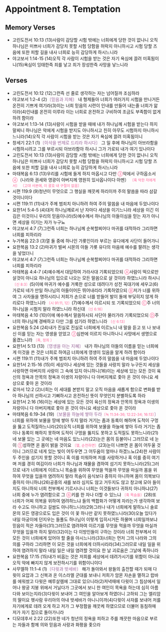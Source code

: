 #  Appointment 8. Temptation

## Memory Verses
- 고린도전서 10:13 (13)사람이 감당할 시험 밖에는 너희에게 당한 것이 없나니 오직 하나님은 미쁘사 너희가 감당치 못할 시험 당함을 허락지 아니하시고 시험 당할 즈음에 또한 피할 길을 내사 너희로 능히 감당하게 하시느니라
- 야고보서 1:14-15 (14)오직 각 사람이 시험을 받는 것은 자기 욕심에 끌려 미혹됨이니(15)욕심이 잉태한즉 죄를 낳고 죄가 장성한즉 사망을 낳느니라

## Verses
- 고린도전서 10:12 (12)그런즉 선 줄로 생각하는 자는 넘어질까 조심하라
- 야고보서 1:2-4 (2)<FONT COLOR="#996699">〔믿음과 지혜〕</FONT> 내 형제들아 너희가 여러가지 시험을 만나거든 온전히 기쁘게 여기라(3)이는 너희 믿음의 시련이 인내를 만들어 내는줄 너희가 앎이라(4)인내를 온전히 이루라 이는 너희로 온전하고 구비하여 조금도 부족함이 없게 하려 함이라
- 야고보서 1:13-14 (13)사람이 시험을 받을 때에 내가 하나님께 시험을 받는다 하지 말찌니 하나님은 악에게 시험을 받지도 아니하시고 친히 아무도 시험하지 아니하시느니라(14)오직 각 사람이 시험을 받는 것은 자기 욕심에 끌려 미혹됨이니
- 창세기 22:1 (1)<FONT COLOR="#996699">〔이삭을 번제로 드리라 하시다〕</FONT> 그 일 후에 하나님이 아브라함을 시험하시려고 그를 부르시되 아브라함아 하시니 그가 가로되 내가 여기 있나이다
- 고린도전서 10:13 (13)사람이 감당할 시험 밖에는 너희에게 당한 것이 없나니 오직 하나님은 미쁘사 너희가 감당치 못할 시험 당함을 허락지 아니하시고 시험 당할 즈음에 또한 피할 길을 내사 너희로 능히 감당하게 하시느니라
- 마태복음 6:13 (13)우리를 시험에 들게 하지 마옵시고 다만 <SMALL><FONT COLOR="#FF6095">③</FONT></SMALL>악에서 구하옵소서 <SMALL><FONT COLOR="#FF6095">④</FONT></SMALL>（나라와 권세와 영광이 아버지께 영원히 있사옵나이다 아멘） <SMALL><FONT COLOR="#FF6095">〔혹 악한 자에게서〕</FONT></SMALL> <SMALL><FONT COLOR="#FF6095">〔고대 사본에, 이 괄호 내 구절이 없음〕</FONT></SMALL>
- 시편 119:9 (9)청년이 무엇으로 그 행실을 깨끗케 하리이까 주의 말씀을 따라 삼갈 것이니이다
- 시편 119:11 (11)내가 주께 범죄치 아니하려 하여 주의 말씀을 내 마음에 두었나이다
- 요한1서 5:4-5 (4)대저 하나님께로서 난 자마다 세상을 이기느니라 세상을 이긴 이김은 이것이니 우리의 믿음이니라(5)예수께서 하나님의 아들이심을 믿는 자가 아니면 세상을 이기는 자가 누구뇨
- 야고보서 4:7 (7)그런즉 너희는 하나님께 순복할찌어다 마귀를 대적하라 그리하면 너희를 피하리라
- 누가복음 22:3 (3)열 둘 중에 하나인 가룟인이라 부르는 유다에게 사단이 들어가니
- 요한복음 13:2 (2)마귀가 벌써 시몬의 아들 가룟 유다의 마음에 예수를 팔려는 생각을 넣었더니
- 야고보서 4:7 (7)그런즉 너희는 하나님께 순복할찌어다 마귀를 대적하라 그리하면 너희를 피하리라
- 마태복음 4:4-7 (4)예수께서 대답하여 가라사대 기록되었으되 <SMALL><FONT COLOR="#FF6095">Ⓐ</FONT></SMALL>사람이 떡으로만 살것이 아니요 하나님의 입으로 나오는 모든 말씀으로 살 것이라 하였느니라 하시니 <SMALL><FONT COLOR="#FF6095">〔신 8:3〕</FONT></SMALL>(5)이에 마귀가 예수를 거룩한 성으로 데려다가 성전 꼭대기에 세우고(6)가로되 네가 만일 하나님의 아들이어든 뛰어내리라 기록하였으되 <SMALL><FONT COLOR="#FF6095">Ⓑ</FONT></SMALL>저가 너를 위하여 그 사자들을 명하시리니 저희가 손으로 너를 받들어 발이 돌에 부딪히지 않게 하리로다 하였느니라 <SMALL><FONT COLOR="#FF6095">〔시 91:11, 12〕</FONT></SMALL>(7)예수께서 이르시되 또 기록되었으되 <SMALL><FONT COLOR="#FF6095">Ⓒ</FONT></SMALL>주 너의 하나님을 시험치 말라 하였느니라 하신대 <SMALL><FONT COLOR="#FF6095">〔신 6:16〕</FONT></SMALL>
- 마태복음 4:10 (10)이에 예수께서 말씀하시되 사단아 물러가라 기록되었으되 <SMALL><FONT COLOR="#FF6095">Ⓓ</FONT></SMALL>주 너의 하나님께 경배하고 다만 그를 섬기라 하였느니라 <SMALL><FONT COLOR="#FF6095">〔신 6:13〕</FONT></SMALL>
- 요한복음 5:24 (24)내가 진실로 진실로 너희에게 이르노니 내 말을 듣고 또 나 보내신 이를 믿는 자는 영생을 얻었고 <SMALL><FONT COLOR="#FF6095">②</FONT></SMALL>심판에 이르지 아니하나니 사망에서 생명으로 옮겼느니라 <SMALL><FONT COLOR="#FF6095">〔혹, 정죄 〕</FONT></SMALL>
- 요한1서 5:13 (13)<FONT COLOR="#996699">〔영생을 아는 지혜〕</FONT> 내가 하나님의 아들의 이름을 믿는 너희에게 이것을 쓴 것은 너희로 하여금 너희에게 영생이 있음을 알게 하려 함이라
- 시편 119:11 (11)내가 주께 범죄치 아니하려 하여 주의 말씀을 내 마음에 두었나이다
- 요한1서 2:15-16 (15)이 세상이나 세상에 있는 것들을 사랑치 말라 누구든지 세상을 사랑하면 아버지의 사랑이 그 속에 있지 아니하니(16)이는 세상에 있는 모든 것이 육신의 정욕과 안목의 정욕과 이생의 자랑이니 다 아버지께로 좇아 온 것이 아니요 세상으로 좇아 온 것이라
- 로마서 12:2 (2)너희는 이 세대를 본받지 말고 오직 마음을 새롭게 함으로 변화를 받아 하나님의 선하시고 기뻐하시고 온전하신 뜻이 무엇인지 분별하도록 하라
- 요한1서 2:16 (16)이는 세상에 있는 모든 것이 육신의 정욕과 안목의 정욕과 이생의 자랑이니 다 아버지께로 좇아 온 것이 아니요 세상으로 좇아 온 것이라
- 마태복음 6:19-34 (19)<FONT COLOR="#996699">〔보물을 하늘에 쌓아 두라<SMALL><FONT COLOR="#FF6095">〔눅 11:34-36; 12:22-34; 16:13〕</FONT></SMALL>〕</FONT> 너희를 위하여 보물을 땅에 쌓아 두지 말라 거기는 좀과 동록이 해하며 도적이 구멍을 뚫고 도적질하느니라(20)오직 너희를 위하여 보물을 하늘에 쌓아 두라 거기는 좀이나 동록이 해하지 못하며 도적이 구멍을 뚫지도 못하고 도적질도 못하느니라(21)네 보물 있는 그 곳에는 네 마음도 있느니라(22)눈은 몸의 등불이니 그러므로 네 눈이 <SMALL><FONT COLOR="#FF6095">⑤</FONT></SMALL>성하면 온 몸이 밝을 것이요 <SMALL><FONT COLOR="#FF6095">〔헬, 순전하면〕</FONT></SMALL>(23)눈이 나쁘면 온 몸이 어두울 것이니 그러므로 네게 있는 빛이 어두우면 그 어두움이 얼마나 하겠느뇨(24)한 사람이 두 주인을 섬기지 못할 것이니 혹 이를 미워하며 저를 사랑하거나 혹 이를 중히 여기며 저를 경히 여김이라 너희가 하나님과 재물을 겸하여 섬기지 못하느니라(25)그러므로 내가 너희에게 이르노니 목숨을 위하여 무엇을 먹을까 무엇을 마실까 몸을 위하여 무엇을 입을까 염려하지 말라 목숨이 음식보다 중하지 아니하며 몸이 의복보다 중하지 아니하냐(26)공중의 새를 보라 심지도 않고 거두지도 않고 창고에 모아 들이지도 아니하되 너희 천부께서 기르시나니 너희는 이것들보다 귀하지 아니하냐(27)너희 중에 누가 염려함으로 그 <SMALL><FONT COLOR="#FF6095">⑥</FONT></SMALL>키를 한 자나 더할 수 있느냐 <SMALL><FONT COLOR="#FF6095">〔혹 목숨을〕</FONT></SMALL>(28)또 너희가 어찌 의복을 위하여 염려하느냐 들의 백합화가 어떻게 자라는가 생각하여 보라 수고도 아니하고 길쌈도 아니하느니라(29)그러나 내가 너희에게 말하노니 솔로몬의 모든 영광으로도 입은 것이 이 꽃 하나만 같지 못하였느니라(30)오늘 있다가 내일 아궁이에 던지우는 들풀도 하나님이 이렇게 입히시거든 하물며 너희일까보냐 믿음이 적은 자들아(31)그러므로 염려하여 이르기를 무엇을 먹을까 무엇을 마실까 무엇을 입을까 하지 말라(32)이는 다 이방인들이 구하는 것이라 너희 천부께서 이 모든 것이 너희에게 있어야 할 줄을 아시느니라(33)너희는 먼저 그의 나라와 그의 의를 구하라 그리하면 이 모든 것을 너희에게 더하시리라(34)그러므로 내일 일을 위하여 염려하지 말라 내일 일은 내일 염려할 것이요 한 날 괴로움은 그날에 족하니라
- 요한복음 17:15 (15)내가 비옵는 것은 저희를 세상에서 데려가시기를 위함이 아니요 오직 악에 빠지지 않게 보전하시기를 위함이니이다
- 사무엘하 11:1-4 (1)<FONT COLOR="#996699">〔다윗과 밧세바〕</FONT> 해가 돌아와서 왕들의 출전할 때가 되매 다윗이 요압과 그 신복과 온 이스라엘 군대를 보내니 저희가 암몬 자손을 멸하고 랍바를 에워쌌고 다윗은 예루살렘에 그대로 있으니라(2)저녁때에 다윗이 그 침상에서 일어나 왕궁 지붕 위에서 거닐다가 그곳에서 보니 한 여인이 목욕을 하는데 심히 아름다와 보이는지라(3)다윗이 보내어 그 여인을 알아보게 하였더니 고하되 그는 엘리암의 딸이요 헷사람 우리아의 아내 밧세바가 아니니이까(4)다윗이 사자를 보내어 저를 자기에게로 데려 오게 하고 저가 그 부정함을 깨끗케 하였으므로 더불어 동침하매 저가 자기 집으로 돌아가니라
- 디모데후서 2:22 (22)또한 네가 청년의 정욕을 피하고 주를 깨끗한 마음으로 부르는 자들과 함께 의와 믿음과 사랑과 화평을 좇으라

